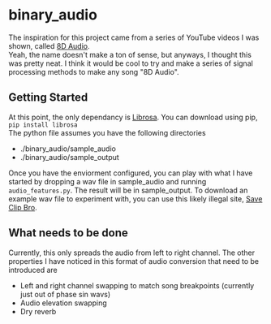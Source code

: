 # binary_audio  

The inspiration for this project came from a series of YouTube videos I was
shown, called [8D Audio](https://www.youtube.com/channel/UCrRpYEytIHGyDgNWO6VbHlQ/videos "Check it out!").  
Yeah, the name doesn't make a ton of sense, but anyways, I thought this was pretty neat. I think it would be cool to try and make a series of signal processing methods to make any song "8D Audio".

## Getting Started  
At this point, the only dependancy is [Librosa](https://librosa.github.io/librosa/index.html). You can download using pip,  
`pip install librosa`  
The python file assumes you have the following directories  
* ./binary_audio/sample_audio
* ./binary_audio/sample_output  

Once you have the enviorment configured, you can play with what I have started by dropping a wav file in sample_audio and running `audio_features.py`.  The result will be in sample_output.  To download an example wav file to experiment with, you can use this likely illegal site, [Save Clip Bro](https://www.saveclipbro.com/).

## What needs to be done   
Currently, this only spreads the audio from left to right channel.  The other properties I have noticed in this format of audio conversion that need to be introduced are  

* Left and right channel swapping to match song breakpoints (currently just out of phase sin wavs)
* Audio elevation swapping 
* Dry reverb

